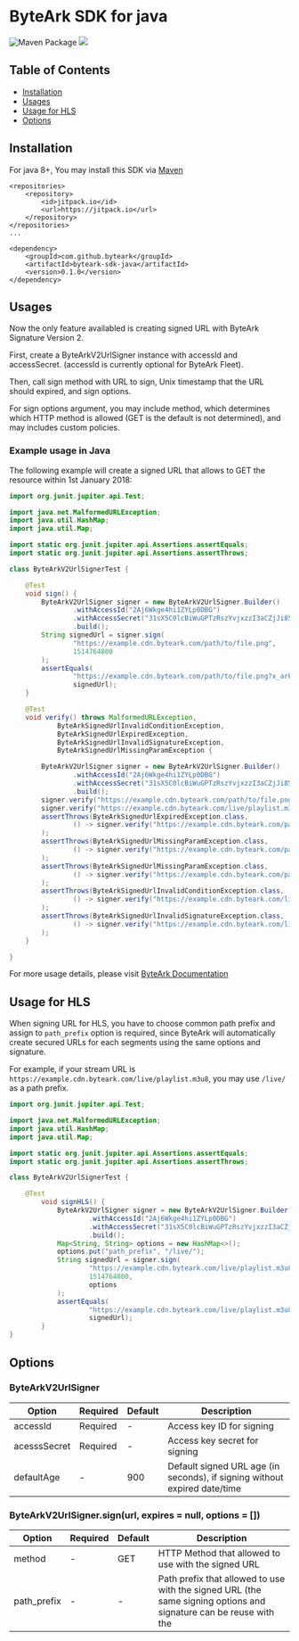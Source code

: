# ByteArk SDK for java

![Maven Package](https://github.com/byteark/byteark-sdk-java/workflows/Maven%20Package/badge.svg)
[![](https://jitpack.io/v/byteark/byteark-sdk-java.svg)](https://jitpack.io/#byteark/byteark-sdk-java)

## Table of Contents

* [Installation](#installation)
* [Usages](#usages)
* [Usage for HLS](#usage-for-hls)
* [Options](#options)

## Installation

For java 8+, You may install this SDK via [Maven](http://maven.apache.org/)
       
    <repositories>
        <repository>
            <id>jitpack.io</id> 
            <url>https://jitpack.io</url>
        </repository>
    </repositories>
    ...
    
    <dependency>
        <groupId>com.github.byteark</groupId>
        <artifactId>byteark-sdk-java</artifactId>
        <version>0.1.0</version>
    </dependency>

## Usages

Now the only feature availabled is creating signed URL with ByteArk Signature Version 2.

First, create a ByteArkV2UrlSigner instance with accessId and accessSecret. (accessId is currently optional for ByteArk Fleet).

Then, call sign method with URL to sign, Unix timestamp that the URL should expired, and sign options.

For sign options argument, you may include method, which determines which HTTP method is allowed (GET is the default is not determined), and may includes custom policies.

### Example usage in Java

The following example will create a signed URL that allows to GET the resource within 1st January 2018:

```java
import org.junit.jupiter.api.Test;

import java.net.MalformedURLException;
import java.util.HashMap;
import java.util.Map;

import static org.junit.jupiter.api.Assertions.assertEquals;
import static org.junit.jupiter.api.Assertions.assertThrows;

class ByteArkV2UrlSignerTest {

    @Test
    void sign() {
        ByteArkV2UrlSigner signer = new ByteArkV2UrlSigner.Builder()
                .withAccessId("2Aj6Wkge4hi1ZYLp0DBG")
                .withAccessSecret("31sX5C0lcBiWuGPTzRszYvjxzzI3aCZjJi85ZyB7")
                .build();
        String signedUrl = signer.sign(
                "https://example.cdn.byteark.com/path/to/file.png",
                1514764800
        );
        assertEquals(
                "https://example.cdn.byteark.com/path/to/file.png?x_ark_access_id=2Aj6Wkge4hi1ZYLp0DBG&x_ark_auth_type=ark-v2&x_ark_expires=1514764800&x_ark_signature=OsBgZpn9LTAJowa0UUhlYQ",
                signedUrl);
    }

    @Test
    void verify() throws MalformedURLException,
            ByteArkSignedUrlInvalidConditionException,
            ByteArkSignedUrlExpiredException,
            ByteArkSignedUrlInvalidSignatureException,
            ByteArkSignedUrlMissingParamException {

        ByteArkV2UrlSigner signer = new ByteArkV2UrlSigner.Builder()
                .withAccessId("2Aj6Wkge4hi1ZYLp0DBG")
                .withAccessSecret("31sX5C0lcBiWuGPTzRszYvjxzzI3aCZjJi85ZyB7")
                .build();
        signer.verify("https://example.cdn.byteark.com/path/to/file.png?x_ark_access_id=2Aj6Wkge4hi1ZYLp0DBG&x_ark_auth_type=ark-v2&x_ark_expires=1514764800&x_ark_signature=OsBgZpn9LTAJowa0UUhlYQ", 1514764700);
        signer.verify("https://example.cdn.byteark.com/live/playlist.m3u8?x_ark_access_id=2Aj6Wkge4hi1ZYLp0DBG&x_ark_auth_type=ark-v2&x_ark_expires=1514764800&x_ark_path_prefix=%2Flive%2F&x_ark_signature=7JGsff2mBQEOoSYHTjxiVQ", 1514764700);
        assertThrows(ByteArkSignedUrlExpiredException.class,
                () -> signer.verify("https://example.cdn.byteark.com/path/to/file.png?x_ark_access_id=2Aj6Wkge4hi1ZYLp0DBG&x_ark_auth_type=ark-v2&x_ark_expires=1514764800&x_ark_signature=OsBgZpn9LTAJowa0UUhlYQ", 1514769900)
        );
        assertThrows(ByteArkSignedUrlMissingParamException.class,
                () -> signer.verify("https://example.cdn.byteark.com/path/to/file.png?x_ark_access_id=2Aj6Wkge4hi1ZYLp0DBG&x_ark_auth_type=ark-v2&x_ark_signature=OsBgZpn9LTAJowa0UUhlYQ", 1514764700)
        );
        assertThrows(ByteArkSignedUrlMissingParamException.class,
                () -> signer.verify("https://example.cdn.byteark.com/path/to/file.png?x_ark_access_id=2Aj6Wkge4hi1ZYLp0DBG&x_ark_auth_type=ark-v2&x_ark_expires=1514764800", 1514764700)
        );
        assertThrows(ByteArkSignedUrlInvalidConditionException.class,
                () -> signer.verify("https://example.cdn.byteark.com/live2/playlist.m3u8?x_ark_access_id=2Aj6Wkge4hi1ZYLp0DBG&x_ark_auth_type=ark-v2&x_ark_expires=1514764800&x_ark_path_prefix=%2Flive%2F&x_ark_signature=7JGsff2mBQEOoSYHTjxiVQ", 1514761000)
        );
        assertThrows(ByteArkSignedUrlInvalidSignatureException.class,
                () -> signer.verify("https://example.cdn.byteark.com/live/playlist.m3u8?x_ark_access_id=2Aj6Wkge4hi1ZYLp0DBG&x_ark_auth_type=ark-v2&x_ark_expires=1514764800&x_ark_path_prefix=%2Flive%2F&x_ark_signature=7JGsff2mBQEOoSYHTjxiV4", 1514761000)
        );
    }

}
```

For more usage details, please visit [ByteArk Documentation](https://docs.byteark.com)

## Usage for HLS

When signing URL for HLS, you have to choose common path prefix
and assign to `path_prefix` option is required,
since ByteArk will automatically create secured URLs for each segments
using the same options and signature.

For example, if your stream URL is `https://example.cdn.byteark.com/live/playlist.m3u8`,
you may use `/live/` as a path prefix.

```java
import org.junit.jupiter.api.Test;

import java.net.MalformedURLException;
import java.util.HashMap;
import java.util.Map;

import static org.junit.jupiter.api.Assertions.assertEquals;
import static org.junit.jupiter.api.Assertions.assertThrows;

class ByteArkV2UrlSignerTest {

    @Test
        void signHLS() {
            ByteArkV2UrlSigner signer = new ByteArkV2UrlSigner.Builder()
                    .withAccessId("2Aj6Wkge4hi1ZYLp0DBG")
                    .withAccessSecret("31sX5C0lcBiWuGPTzRszYvjxzzI3aCZjJi85ZyB7")
                    .build();
            Map<String, String> options = new HashMap<>();
            options.put("path_prefix", "/live/");
            String signedUrl = signer.sign(
                    "https://example.cdn.byteark.com/live/playlist.m3u8",
                    1514764800,
                    options
            );
            assertEquals(
                    "https://example.cdn.byteark.com/live/playlist.m3u8?x_ark_access_id=2Aj6Wkge4hi1ZYLp0DBG&x_ark_auth_type=ark-v2&x_ark_expires=1514764800&x_ark_path_prefix=%2Flive%2F&x_ark_signature=7JGsff2mBQEOoSYHTjxiVQ",
                    signedUrl);
        }
}
```

## Options

### ByteArkV2UrlSigner

| Option        | Required | Default | Description                                                               |
|---------------|----------|---------|---------------------------------------------------------------------------|
| accessId     | Required | -       | Access key ID for signing                                                 |
| acesssSecret | Required | -       | Access key secret for signing                                             |
| defaultAge   | -        | 900     | Default signed URL age (in seconds), if signing without expired date/time |

### ByteArkV2UrlSigner.sign(url, expires = null, options = [])

| Option      | Required | Default | Description                                                                                                                                                   |
|-------------|----------|---------|---------------------------------------------------------------------------------------------------------------------------------------------------------------|
| method      | -        | GET     | HTTP Method that allowed to use with the signed URL                                                                                                           |
| path_prefix | -        | -       | Path prefix that allowed to use with the signed URL (the same signing options and signature can be reuse with the
